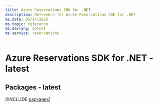 ```yaml
---
title: Azure Reservations SDK for .NET
description: Reference for Azure Reservations SDK for .NET
ms.date: 05/14/2025
ms.topic: reference
ms.devlang: dotnet
ms.service: reservations
---
```

# Azure Reservations SDK for .NET - latest
## Packages - latest
[!INCLUDE [packages](reservations-index.md)]
